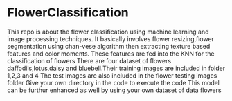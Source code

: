 # FlowerClassification
This repo is about the flower classification using machine learning and image processing techniques.
It basically involves flower resizing,flower segmentation using chan-vese algorithm then extracting texture based features and color moments.
These features are fed into the KNN for the classification of flowers
There are four dataset of flowers daffodils,lotus,daisy and bluebell.Their  training images are included in folder 1,2,3 and 4
The test images are also included in the flower testing images folder
Give your own directory in the code to execute the code
This model can be furthur enhanced as well by using your own dataset of data flowers
